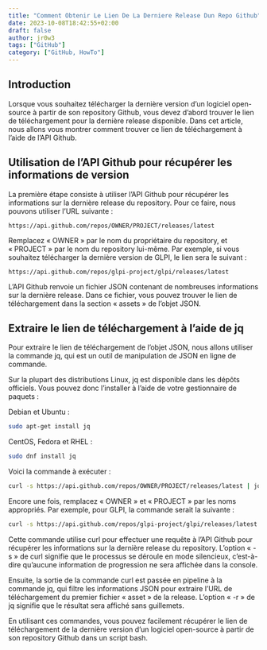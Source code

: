 ```yaml
---
title: "Comment Obtenir Le Lien De La Derniere Release Dun Repo Github"
date: 2023-10-08T18:42:55+02:00
draft: false
author: jr0w3
tags: ["GitHub"]
category: ["GitHub, HowTo"]
---
```


## Introduction

Lorsque vous souhaitez télécharger la dernière version d’un logiciel open-source à partir de son repository Github, vous devez d’abord trouver le lien de téléchargement pour la dernière release disponible. Dans cet article, nous allons vous montrer comment trouver ce lien de téléchargement à l’aide de l’API Github.

## Utilisation de l’API Github pour récupérer les informations de version

La première étape consiste à utiliser l’API Github pour récupérer les informations sur la dernière release du repository. Pour ce faire, nous pouvons utiliser l’URL suivante :

`https://api.github.com/repos/OWNER/PROJECT/releases/latest`

Remplacez « OWNER » par le nom du propriétaire du repository, et « PROJECT » par le nom du repository lui-même. Par exemple, si vous souhaitez télécharger la dernière version de GLPI, le lien sera le suivant :

`https://api.github.com/repos/glpi-project/glpi/releases/latest`

L’API Github renvoie un fichier JSON contenant de nombreuses informations sur la dernière release. Dans ce fichier, vous pouvez trouver le lien de téléchargement dans la section « assets » de l’objet JSON.

## Extraire le lien de téléchargement à l’aide de jq

Pour extraire le lien de téléchargement de l’objet JSON, nous allons utiliser la commande jq, qui est un outil de manipulation de JSON en ligne de commande.

Sur la plupart des distributions Linux, jq est disponible dans les dépôts officiels. Vous pouvez donc l’installer à l’aide de votre gestionnaire de paquets :

Debian et Ubuntu :

```bash
sudo apt-get install jq
```

CentOS, Fedora et RHEL :

```bash
sudo dnf install jq
```

Voici la commande à exécuter :

```bash
curl -s https://api.github.com/repos/OWNER/PROJECT/releases/latest | jq -r '.assets[0].browser_download_url'
```

Encore une fois, remplacez « OWNER » et « PROJECT » par les noms appropriés. Par exemple, pour GLPI, la commande serait la suivante :

```bash
curl -s https://api.github.com/repos/glpi-project/glpi/releases/latest | jq -r '.assets[0].browser_download_url'
```

Cette commande utilise curl pour effectuer une requête à l’API Github pour récupérer les informations sur la dernière release du repository. L’option « -s » de curl signifie que le processus se déroule en mode silencieux, c’est-à-dire qu’aucune information de progression ne sera affichée dans la console.

Ensuite, la sortie de la commande curl est passée en pipeline à la commande jq, qui filtre les informations JSON pour extraire l’URL de téléchargement du premier fichier « asset » de la release. L’option « -r » de jq signifie que le résultat sera affiché sans guillemets.

En utilisant ces commandes, vous pouvez facilement récupérer le lien de téléchargement de la dernière version d’un logiciel open-source à partir de son repository Github dans un script bash.
